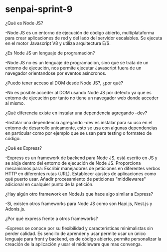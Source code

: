 # senpai-sprint-9

¿Qué es Node JS?

-Node JS es un entorno de ejecución de código abierto, multiplataforma para crear aplicaciones de red y del lado del servidor escalables. Se ejecuta en el motor Javascript V8 y utiliza arquitectura E/S.


¿Es Node JS un lenguaje de programación?
 
-Node JS no es un lenguaje de programación, sino que se trata de un entorno de ejecución, nos permite ejecutar Javascript fuera de un navegador orientandose por eventos asíncronos.

¿Puedo tener acceso al DOM desde Node JS?, ¿por qué?

-No es posible acceder al DOM usando Node JS por defecto ya que es entorno de ejecución por tanto no tiene un navegador web donde acceder al mismo.

¿Qué diferencia existe en instalar una dependencia agregando –dev?

-Instalar una dependencia agregando -dev es instalar para su uso en el entorno de desarrollo unicamente, esto se usa con algunas dependencias en particular como por ejemplo que se usan para testing o formateo de código.


¿Qué es Express?

-Express es un framework de backend para Node JS, está escrito en JS y se aloja dentro del entorno de ejecución de Node JS. Proporciona mecanismos para:
Escribir manejadores de peticiones en diferentes verbos HTTP en diferentes rutas (URL).
Establecer ajustes de aplicaciones como qué puerto usar.
Añadir procesamiento de peticiones "middlewares" adicional en cualquier punto de la petición.

¿Hay algún otro framework en NodeJs que hace algo similar a Express?

-Sí, existen otros frameworks para Node JS como son Hapi.js, Nest.js y Adonis.js.

¿Por qué express frente a otros frameworks?

-Express se conoce por su flexibilidad y características minimalistas sin perder calidad. Es sencillo de aprender y usar permite usar un único lenguaje para front y backend, es de código abierto, permite personalizar la creación de la aplicación y usar el middleware que mas convenga.

